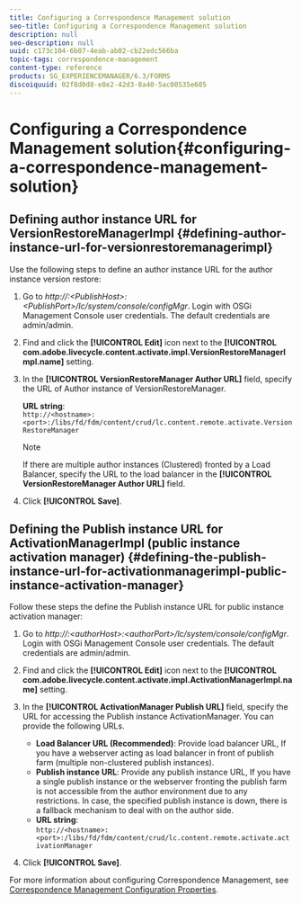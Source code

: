 ```yaml
---
title: Configuring a Correspondence Management solution
seo-title: Configuring a Correspondence Management solution
description: null
seo-description: null
uuid: c173c104-6b07-4eab-ab02-cb22edc566ba
topic-tags: correspondence-management
content-type: reference
products: SG_EXPERIENCEMANAGER/6.3/FORMS
discoiquuid: 02f8d0d8-e8e2-42d3-8a40-5ac00535e605
---
```


# Configuring a Correspondence Management solution{#configuring-a-correspondence-management-solution}

## Defining author instance URL for VersionRestoreManagerImpl {#defining-author-instance-url-for-versionrestoremanagerimpl}

Use the following steps to define an author instance URL for the author instance version restore:

1. Go to *http://:&lt;PublishHost&gt;:&lt;PublishPort&gt;/lc/system/console/configMgr*. Login with OSGi Management Console user credentials. The default credentials are admin/admin. 
1. Find and click the **[!UICONTROL Edit]** icon next to the **[!UICONTROL com.adobe.livecycle.content.activate.impl.VersionRestoreManagerImpl.name]** setting.
1. In the **[!UICONTROL VersionRestoreManager Author URL]** field, specify the URL of Author instance of VersionRestoreManager.

   **URL string**:  
   `http://<hostname>:<port>:/libs/fd/fdm/content/crud/lc.content.remote.activate.VersionRestoreManager`

   >[!NOTE]
   >
   >If there are multiple author instances (Clustered) fronted by a Load Balancer, specify the URL to the load balancer in the **[!UICONTROL VersionRestoreManager Author URL]** field.

1. Click **[!UICONTROL Save]**.

## Defining the Publish instance URL for ActivationManagerImpl (public instance activation manager) {#defining-the-publish-instance-url-for-activationmanagerimpl-public-instance-activation-manager}

Follow these steps the define the Publish instance URL for public instance activation manager:

1. Go to *http://:&lt;authorHost&gt;:&lt;authorPort&gt;/lc/system/console/configMgr*. Login with OSGi Management Console user credentials. The default credentials are admin/admin. 
1. Find and click the **[!UICONTROL Edit]** icon next to the **[!UICONTROL com.adobe.livecycle.content.activate.impl.ActivationManagerImpl.name]** setting.
1. In the **[!UICONTROL ActivationManager Publish URL]** field, specify the URL for accessing the Publish instance ActivationManager. You can provide the following URLs.

    * **Load Balancer URL (Recommended)**: Provide load balancer URL, If you have a webserver acting as load balancer in front of publish farm (multiple non-clustered publish instances).
    * **Publish instance URL**: Provide any publish instance URL, If you have a single publish instance or the webserver fronting the publish farm is not accessible from the author environment due to any restrictions. In case, the specified publish instance is down, there is a fallback mechanism to deal with on the author side.
    * **URL string**:   
      `http://<hostname>:<port>:/libs/fd/fdm/content/crud/lc.content.remote.activate.activationManager`

1. Click **[!UICONTROL Save]**.

For more information about configuring Correspondence Management, see [Correspondence Management Configuration Properties](https://helpx.adobe.com/aem-forms/6-2/cm-configuration-properties.html).
